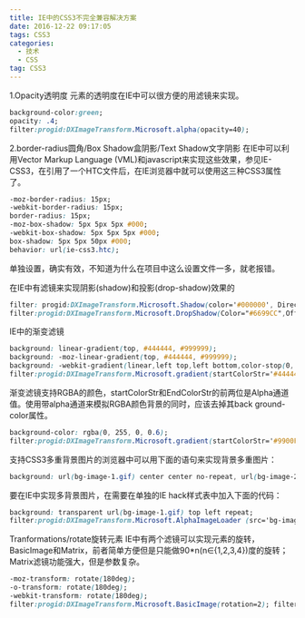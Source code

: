 ```yaml
---
title: IE中的CSS3不完全兼容解决方案
date: 2016-12-22 09:17:05
tags: CSS3
categories: 
  - 技术
  - CSS
tag: CSS3
---
```


1.Opacity透明度
元素的透明度在IE中可以很方便的用滤镜来实现。
<!--more-->
```css
background-color:green;
opacity: .4;
filter:progid:DXImageTransform.Microsoft.alpha(opacity=40);
```
2.border-radius圆角/Box Shadow盒阴影/Text Shadow文字阴影
在IE中可以利用Vector Markup Language (VML)和javascript来实现这些效果，参见IE-CSS3，在引用了一个HTC文件后，在IE浏览器中就可以使用这三种CSS3属性了。
```css
-moz-border-radius: 15px; 
-webkit-border-radius: 15px; 
border-radius: 15px; 
-moz-box-shadow: 5px 5px 5px #000; 
-webkit-box-shadow: 5px 5px 5px #000; 
box-shadow: 5px 5px 50px #000; 
behavior: url(ie-css3.htc); 
```
单独设置，确实有效，不知道为什么在项目中这么设置文件一多，就老报错。

在IE中有滤镜来实现阴影(shadow)和投影(drop-shadow)效果的
```css
filter: progid:DXImageTransform.Microsoft.Shadow(color='#000000', Direction=145, Strength=10);
filter:progid:DXImageTransform.Microsoft.DropShadow(Color="#6699CC",OffX="5",OffY="5",Positive="1");
```
IE中的渐变滤镜
```css
background: linear-gradient(top, #444444, #999999); 
background: -moz-linear-gradient(top, #444444, #999999); 
background: -webkit-gradient(linear,left top,left bottom,color-stop(0, #444444),color-stop(1, #999999)); 
filter:progid:DXImageTransform.Microsoft.gradient(startColorStr='#444444', EndColorStr='#999999'); 
```
渐变滤镜支持RGBA的颜色，startColorStr和EndColorStr的前两位是Alpha通道值。使用带alpha通道来模拟RGBA颜色背景的同时，应该去掉其back
ground-color属性。
```css
background-color: rgba(0, 255, 0, 0.6); 
filter:progid:DXImageTransform.Microsoft.gradient(startColorStr='#9900FF00',EndColorStr='#9900FF00'); 
```
支持CSS3多重背景图片的浏览器中可以用下面的语句来实现背景多重图片：
```css
background: url(bg-image-1.gif) center center no-repeat, url(bg-image-2.gif) top left;
```
要在IE中实现多背景图片，在需要在单独的IE hack样式表中加入下面的代码：
```css
background: transparent url(bg-image-1.gif) top left repeat;
filter:progid:DXImageTransform.Microsoft.AlphaImageLoader (src='bg-image-2.gif', sizingMethod='crop');
```

Tranformations/rotate旋转元素
IE中有两个滤镜可以实现元素的旋转，BasicImage和Matrix，前者简单方便但是只能做90*n(n∈{1,2,3,4})度的旋转；Matrix滤镜功能强大，但是参数复杂。

```css
-moz-transform: rotate(180deg); 
-o-transform: rotate(180deg); 
-webkit-transform: rotate(180deg); 
filter:progid:DXImageTransform.Microsoft.BasicImage(rotation=2); filter:progid:DXImageTransform.Microsoft.Matrix(sizingMethod='auto expand',M11=-1, M12=-1.2246063538223772e-16, M21=1.2246063538223772e-16, M22=-1);
```